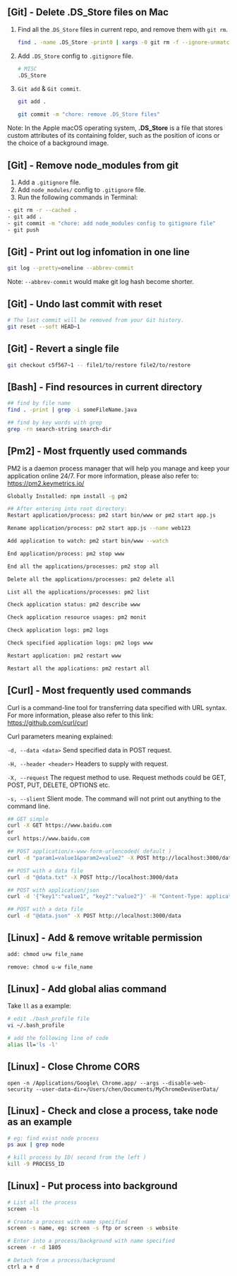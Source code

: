 ## [Git] - Delete .DS_Store files on Mac

1. Find all the .`DS_Store` files in current repo, and remove them with `git rm`.

   ```bash
   find . -name .DS_Store -print0 | xargs -0 git rm -f --ignore-unmatch
   ```

2. Add `.DS_Store` config to `.gitignore` file.

   ```bash
   # MISC
   .DS_Store
   ```

3. `Git add` & `Git commit`.

   ```bash
   git add .
   
   git commit -m "chore: remove .DS_Store files"
   ```



Note: In the Apple macOS operating system, **.DS_Store** is a file that stores custom attributes of its containing folder, such as the position of icons or the choice of a background image.



## [Git] - Remove node_modules from git

1. Add a `.gitignore` file.
2. Add `node_modules/` config to `.gitignore` file.
3. Run the following commands in Terminal:

```bash
- git rm -r --cached .
- git add .
- git commit -m "chore: add node_modules config to gitignore file"
- git push
```



## [Git] - Print out log infomation in one line

```bash
git log --pretty=oneline --abbrev-commit
```



Note: `--abbrev-commit` would make git log hash become shorter.


## [Git] - Undo last commit with reset
```bash
# The last commit will be removed from your Git history.
git reset --soft HEAD~1
```
## [Git] - Revert a single file
```bash
git checkout c5f567~1 -- file1/to/restore file2/to/restore
```

## [Bash] - Find resources in current directory

```bash
## find by file name
find . -print | grep -i someFileName.java

## find by key words with grep
grep -rn search-string search-dir
```



## [Pm2] - Most frquently used commands

PM2 is a daemon process manager that will help you manage and keep your application online 24/7. For more information, please also refer to: https://pm2.keymetrics.io/

```bash
Globally Installed: npm install -g pm2

## After entering into root directory:
Restart application/process: pm2 start bin/www or pm2 start app.js

Rename application/process: pm2 start app.js --name web123

Add application to watch: pm2 start bin/www --watch

End application/process: pm2 stop www

End all the applications/processes: pm2 stop all

Delete all the applications/processes: pm2 delete all

List all the applications/processes: pm2 list

Check application status: pm2 describe www

Check application resource usages: pm2 monit

Check application logs: pm2 logs

Check specified application logs: pm2 logs www

Restart application: pm2 restart www

Restart all the applications: pm2 restart all
```



## [Curl] - Most frequently used commands

Curl is a command-line tool for transferring data specified with URL syntax. For more information, please also refer to this link: https://github.com/curl/curl

Curl parameters meaning explained:

`-d, --data <data>` Send specified data in POST request.

`-H, --header <header>` Headers to supply with request.

`-X, --request` The request method to use. Request methods could be GET, POST, PUT, DELETE, OPTIONS etc.

`-s, --slient` Slient mode. The command will not print out anything to the command line.

```bash
## GET simple
curl -X GET https://www.baidu.com
or
curl https://www.baidu.com

## POST application/x-www-form-urlencoded( default )
curl -d "param1=value1&param2=value2" -X POST http://localhost:3000/data

## POST with a data file
curl -d "@data.txt" -X POST http://localhost:3000/data

## POST with application/json
curl -d '{"key1":"value1", "key2":"value2"}' -H "Content-Type: application/json" -X POST http://localhost:3000/data

## POST with a data file
curl -d "@data.json" -X POST http://localhost:3000/data
```


## [Linux] - Add & remove writable permission
```bash
add: chmod u+w file_name

remove: chmod u-w file_name
```


## [Linux] - Add global alias command
Take `ll` as a example:
```bash
# edit ./bash_profile file
vi ~/.bash_profile

# add the following line of code
alias ll='ls -l'
```

## [Linux] - Close Chrome CORS
```
open -n /Applications/Google\ Chrome.app/ --args --disable-web-security --user-data-dir=/Users/chen/Documents/MyChromeDevUserData/
```

## [Linux] - Check and close a process, take node as an example
```bash
# eg: find exist node process
ps aux | grep node

# kill process by ID( second from the left )
kill -9 PROCESS_ID
```

## [Linux] - Put process into background
```bash
# List all the process
screen -ls

# Create a process with name specified
screen -s name, eg: screen -s ftp or screen -s website

# Enter into a process/background with name specified
screen -r -d 1805

# Detach from a process/background
ctrl a + d
```
